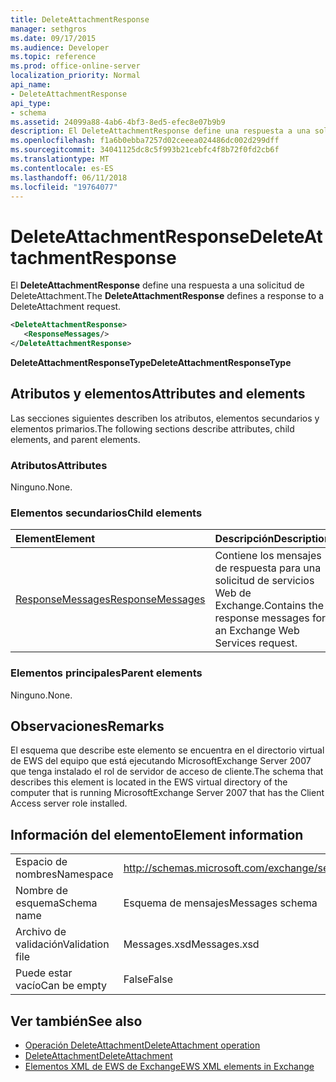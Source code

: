 ```yaml
---
title: DeleteAttachmentResponse
manager: sethgros
ms.date: 09/17/2015
ms.audience: Developer
ms.topic: reference
ms.prod: office-online-server
localization_priority: Normal
api_name:
- DeleteAttachmentResponse
api_type:
- schema
ms.assetid: 24099a88-4ab6-4bf3-8ed5-efec8e07b9b9
description: El DeleteAttachmentResponse define una respuesta a una solicitud de DeleteAttachment.
ms.openlocfilehash: f1a6b0ebba7257d02ceeea024486dc002d299dff
ms.sourcegitcommit: 34041125dc8c5f993b21cebfc4f8b72f0fd2cb6f
ms.translationtype: MT
ms.contentlocale: es-ES
ms.lasthandoff: 06/11/2018
ms.locfileid: "19764077"
---
```

# <a name="deleteattachmentresponse"></a><span data-ttu-id="c713f-103">DeleteAttachmentResponse</span><span class="sxs-lookup"><span data-stu-id="c713f-103">DeleteAttachmentResponse</span></span>

<span data-ttu-id="c713f-104">El **DeleteAttachmentResponse** define una respuesta a una solicitud de DeleteAttachment.</span><span class="sxs-lookup"><span data-stu-id="c713f-104">The **DeleteAttachmentResponse** defines a response to a DeleteAttachment request.</span></span> 
  
```xml
<DeleteAttachmentResponse>
   <ResponseMessages/>
</DeleteAttachmentResponse>
```

<span data-ttu-id="c713f-105">**DeleteAttachmentResponseType**</span><span class="sxs-lookup"><span data-stu-id="c713f-105">**DeleteAttachmentResponseType**</span></span>

## <a name="attributes-and-elements"></a><span data-ttu-id="c713f-106">Atributos y elementos</span><span class="sxs-lookup"><span data-stu-id="c713f-106">Attributes and elements</span></span>

<span data-ttu-id="c713f-107">Las secciones siguientes describen los atributos, elementos secundarios y elementos primarios.</span><span class="sxs-lookup"><span data-stu-id="c713f-107">The following sections describe attributes, child elements, and parent elements.</span></span>
  
### <a name="attributes"></a><span data-ttu-id="c713f-108">Atributos</span><span class="sxs-lookup"><span data-stu-id="c713f-108">Attributes</span></span>

<span data-ttu-id="c713f-109">Ninguno.</span><span class="sxs-lookup"><span data-stu-id="c713f-109">None.</span></span>
  
### <a name="child-elements"></a><span data-ttu-id="c713f-110">Elementos secundarios</span><span class="sxs-lookup"><span data-stu-id="c713f-110">Child elements</span></span>

|<span data-ttu-id="c713f-111">**Element**</span><span class="sxs-lookup"><span data-stu-id="c713f-111">**Element**</span></span>|<span data-ttu-id="c713f-112">**Descripción**</span><span class="sxs-lookup"><span data-stu-id="c713f-112">**Description**</span></span>|
|:-----|:-----|
|[<span data-ttu-id="c713f-113">ResponseMessages</span><span class="sxs-lookup"><span data-stu-id="c713f-113">ResponseMessages</span></span>](responsemessages.md) <br/> |<span data-ttu-id="c713f-114">Contiene los mensajes de respuesta para una solicitud de servicios Web de Exchange.</span><span class="sxs-lookup"><span data-stu-id="c713f-114">Contains the response messages for an Exchange Web Services request.</span></span>  <br/> |
   
### <a name="parent-elements"></a><span data-ttu-id="c713f-115">Elementos principales</span><span class="sxs-lookup"><span data-stu-id="c713f-115">Parent elements</span></span>

<span data-ttu-id="c713f-116">Ninguno.</span><span class="sxs-lookup"><span data-stu-id="c713f-116">None.</span></span>
  
## <a name="remarks"></a><span data-ttu-id="c713f-117">Observaciones</span><span class="sxs-lookup"><span data-stu-id="c713f-117">Remarks</span></span>

<span data-ttu-id="c713f-118">El esquema que describe este elemento se encuentra en el directorio virtual de EWS del equipo que está ejecutando MicrosoftExchange Server 2007 que tenga instalado el rol de servidor de acceso de cliente.</span><span class="sxs-lookup"><span data-stu-id="c713f-118">The schema that describes this element is located in the EWS virtual directory of the computer that is running MicrosoftExchange Server 2007 that has the Client Access server role installed.</span></span>
  
## <a name="element-information"></a><span data-ttu-id="c713f-119">Información del elemento</span><span class="sxs-lookup"><span data-stu-id="c713f-119">Element information</span></span>

|||
|:-----|:-----|
|<span data-ttu-id="c713f-120">Espacio de nombres</span><span class="sxs-lookup"><span data-stu-id="c713f-120">Namespace</span></span>  <br/> |http://schemas.microsoft.com/exchange/services/2006/messages  <br/> |
|<span data-ttu-id="c713f-121">Nombre de esquema</span><span class="sxs-lookup"><span data-stu-id="c713f-121">Schema name</span></span>  <br/> |<span data-ttu-id="c713f-122">Esquema de mensajes</span><span class="sxs-lookup"><span data-stu-id="c713f-122">Messages schema</span></span>  <br/> |
|<span data-ttu-id="c713f-123">Archivo de validación</span><span class="sxs-lookup"><span data-stu-id="c713f-123">Validation file</span></span>  <br/> |<span data-ttu-id="c713f-124">Messages.xsd</span><span class="sxs-lookup"><span data-stu-id="c713f-124">Messages.xsd</span></span>  <br/> |
|<span data-ttu-id="c713f-125">Puede estar vacío</span><span class="sxs-lookup"><span data-stu-id="c713f-125">Can be empty</span></span>  <br/> |<span data-ttu-id="c713f-126">False</span><span class="sxs-lookup"><span data-stu-id="c713f-126">False</span></span>  <br/> |
   
## <a name="see-also"></a><span data-ttu-id="c713f-127">Ver también</span><span class="sxs-lookup"><span data-stu-id="c713f-127">See also</span></span>

- [<span data-ttu-id="c713f-128">Operación DeleteAttachment</span><span class="sxs-lookup"><span data-stu-id="c713f-128">DeleteAttachment operation</span></span>](deleteattachment-operation.md)  
- [<span data-ttu-id="c713f-129">DeleteAttachment</span><span class="sxs-lookup"><span data-stu-id="c713f-129">DeleteAttachment</span></span>](deleteattachment.md)
- [<span data-ttu-id="c713f-130">Elementos XML de EWS de Exchange</span><span class="sxs-lookup"><span data-stu-id="c713f-130">EWS XML elements in Exchange</span></span>](ews-xml-elements-in-exchange.md)

